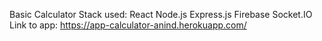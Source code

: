 Basic Calculator
Stack used:
React
Node.js
Express.js
Firebase
Socket.IO
Link to app: https://app-calculator-anind.herokuapp.com/
